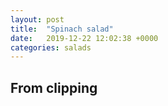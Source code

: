 ```yaml
---
layout: post
title:  "Spinach salad"
date:   2019-12-22 12:02:38 +0000
categories: salads
---
```


## From clipping